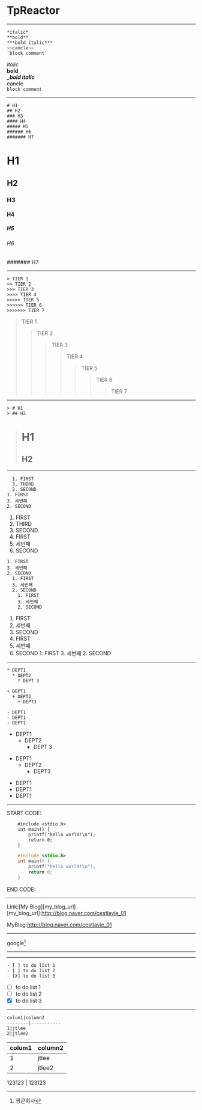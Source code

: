 # TpReactor

***
~~~
*italic*  
**bold**  
***bold italic***  
~~cancle~~  
`block comment`  
~~~  

*italic*  
**bold**  
***_bold italic***  
~~cancle~~  
`block comment`  

* * *
~~~
# H1
## H2
### H3  
#### H4  
##### H5  
###### H6  
####### H7  
~~~
# H1  
## H2
### H3
#### H4
##### H5
###### H6
####### H7

* * *
~~~
> TIER 1  
>> TIER 2  
>>> TIER 3  
>>>> TIER 4  
>>>>> TIER 5  
>>>>>> TIER 6  
>>>>>>> TIER 7  
~~~

> TIER 1
>> TIER 2 
>>> TIER 3
>>>> TIER 4  
>>>>> TIER 5  
>>>>>> TIER 6  
>>>>>>> TIER 7  

* * *
~~~
> # H1  
> ## H2  
~~~
> # H1
> ## H2

* * *
~~~
  1. FIRST  
  3. THIRD  
  2. SECOND    
1. FIRST  
3. 세번째  
2. SECOND  
~~~
  1. FIRST  
  3. THIRD  
  2. SECOND  
1. FIRST
3. 세번째
2. SECOND

~~~
1. FIRST  
3. 세번째  
2. SECOND  
  1. FIRST  
  3. 세번째  
  2. SECOND  
    1. FIRST  
    3. 세번째  
    2. SECOND  
~~~
1. FIRST
3. 세번째
2. SECOND
  1. FIRST
  3. 세번째
  2. SECOND
    1. FIRST
    3. 세번째
    2. SECOND

* * *
~~~
* DEPT1  
  * DEPT2  
    * DEPT 3  
    
+ DEPT1  
  + DEPT2  
    + DEPT3  
    
- DEPT1  
- DEPT1  
- DEPT1  
~~~
* DEPT1
  * DEPT2
    * DEPT 3
    
+ DEPT1
  + DEPT2
    + DEPT3
    
- DEPT1
- DEPT1
- DEPT1

* * *
START CODE:  
```
    #include <stdio.h>  
    int main() {  
        printf("hello world!\n");  
        return 0;  
    }  
```

```c 
    #include <stdio.h>  
    int main() {  
        printf("hello world!\n");  
        return 0;  
    }  
```
END CODE:  

* * *
Link:[My Blog][my_blog_url]
[my_blog_url]:http://blog.naver.com/cestlavie_01

MyBlog:<http://blog.naver.com/cestlavie_01>  

* * *  
google[^1]


***
[^1]: 짱큰회사


***
```
- [ ] to do list 1
- [ ] to do list 2
- [X] to do list 3
```
- [ ] to do list 1
- [ ] to do list 2
- [x] to do list 3

***
```
colum1|column2
--------|-----------
1|jtlee
2|jtlee2
```
colum1|column2
--------|-----------
1|jtlee
2|jtlee2
123123
| 123123
